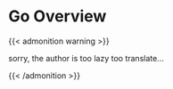 # Go Overview


{{< admonition warning >}}

sorry, the author is too lazy too translate...

{{< /admonition >}}


